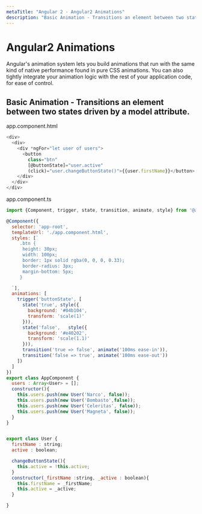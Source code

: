 ```yaml
---
metaTitle: "Angular 2 - Angular2 Animations"
description: "Basic Animation - Transitions an element between two states driven by a model attribute."
---
```


# Angular2 Animations


Angular's animation system lets you build animations that run with the same kind of native performance found in pure CSS animations. You can also tightly integrate your animation logic with the rest of your application code, for ease of control.



## Basic Animation - Transitions an element between two states driven by a model attribute.


app.component.html

```js
<div>
  <div>
    <div *ngFor="let user of users">
      <button
        class="btn"
        [@buttonState]="user.active"
        (click)="user.changeButtonState()">{{user.firstName}}</button>
    </div>
  </div>
</div>

```

app.component.ts

```js
import {Component, trigger, state, transition, animate, style} from '@angular/core';

@Component({
  selector: 'app-root',
  templateUrl: './app.component.html',
  styles: [`
     .btn {
      height: 30px;
      width: 100px;
      border: 1px solid rgba(0, 0, 0, 0.33);
      border-radius: 3px;
      margin-bottom: 5px;
     }

  `],
  animations: [
    trigger('buttonState', [
      state('true', style({
        background: '#04b104',
        transform: 'scale(1)'
      })),
      state('false',   style({
        background: '#e40202',
        transform: 'scale(1.1)'
      })),
      transition('true => false', animate('100ms ease-in')),
      transition('false => true', animate('100ms ease-out'))
    ])
  ]
})
export class AppComponent {
  users : Array<User> = [];
  constructor(){
    this.users.push(new User('Narco', false));
    this.users.push(new User('Bombasto',false));
    this.users.push(new User('Celeritas', false));
    this.users.push(new User('Magneta', false));
  }
}


export class User {
  firstName : string;
  active : boolean;

  changeButtonState(){
    this.active = !this.active;
  }
  constructor(_firstName :string, _active : boolean){
    this.firstName = _firstName;
    this.active = _active;
  }

}

```

